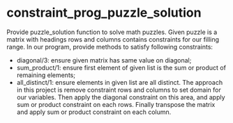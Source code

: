 # constraint_prog_puzzle_solution
  Provide puzzle_solution function to solve math puzzles. Given puzzle
  is a matrix with headings rows and columns contains constraints for
  our filling range. In our program, provide methods to satisfy following
  constraints:
  * diagonal/3:      ensure given matrix has same value on diagonal;
  * sum_product/1:   ensure first element of given list is the sum or
                     product of remaining elements;
  * all_distinct/1:  ensure elements in given list are all distinct.
  The approach in this project is remove constraint rows and columns to
  set domain for our variables. Then apply the diagonal constraint on
  this area, and apply sum or product constraint on each rows. Finally
  transpose the matrix and apply sum or product constraint on each column.
